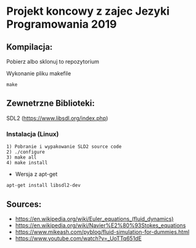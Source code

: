 # Projekt koncowy z zajec Jezyki Programowania 2019

## Kompilacja:

  Pobierz albo sklonuj to repozytorium

  Wykonanie pliku makefile
  ```
  make
  ``` 
## Zewnetrzne Biblioteki:

  SDL2 (https://www.libsdl.org/index.php)

### Instalacja (Linux)
```
1) Pobranie i wypakowanie SLD2 source code
2) ./configure
3) make all
4) make install  
```
* Wersja z apt-get
```
apt-get install libsdl2-dev
```

## Sources:

* https://en.wikipedia.org/wiki/Euler_equations_(fluid_dynamics)
* https://en.wikipedia.org/wiki/Navier%E2%80%93Stokes_equations
* https://www.mikeash.com/pyblog/fluid-simulation-for-dummies.html
* https://www.youtube.com/watch?v=_UoTTq651dE